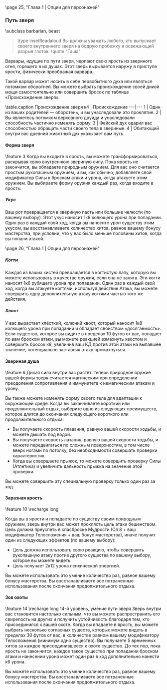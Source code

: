 \page 25, "Глава 1 | Опции для персонажей"
### Путь зверя
\subclass barbarian, beast

> \type insetReadaloud
> Вы должны уважать любого, кто выпускает своего внутреннего зверя на бодрую пробежку и освежающий разрыв глоток.
> \quote "Таша"

Варвары, идущие по пути зверя, черпают свою ярость из звериного огня, горящего в их душах. Этот зверь вырывается наружу в приступе ярости, физически преображая варвара.

Такой варвар может носить в себе первобытного духа или являться потомком оборотней. Вы можете выбрать происхождение своей дикой мощи самостоятельно или совершить бросок по таблице «Происхождение зверя».

\table.caption Происхождение зверя 
к4 | Происхождение
---|---
1 | Один из ваших родителей — оборотень, и вы унаследовали это проклятие.
2 | Вы являетесь потомком верховного друида и унаследовали способность частично изменять форму.
3 | Фейский дух одарил вас способностью обращать части своего тела в звериные.
4 | Обитающий внутри вас древний животный дух указывает вам путь.

#### Форма зверя
\feature 3
Когда вы входите в ярость, вы можете трансформироваться, раскрывая свою внутреннюю звериную силу. Пока ярость не закончится, вы обладаете природным оружием. Для вас оно считается простым рукопашным оружием, и вы, как обычно, добавляете свой модификатор Силы к броскам атаки и урона, когда атакуете этим оружием. Вы выбираете форму оружия каждый раз, когда входите в ярость:

##### Укус
Ваш рот превращается в звериную пасть или большие челюсти (по вашему выбору). Этот укус наносит 1к8 колющего урона при попадании. Один раз в каждый свой ход, когда вы наносите урон существу этим укусом, вы восстанавливаете количество хитов, равное вашему бонусу мастерства, при условии, что у вас было меньше половины хитов, когда вы попали атакой.

\page 26, "Глава 1 | Опции для персонажей"

##### Когти
Каждая из ваших кистей превращается в когтистую лапу, которую вы можете использовать в качестве оружия, если она не занята. Эти когти наносят 1к6 рубящего урона при попадании. Один раз в каждый свой ход, когда вы атакуете когтями, используя действие Атака, вы можете совершить одну дополнительную атаку когтями частью того же действия.

##### Хвост
У вас вырастает хлёсткий, колючий хвост, который наносит 1к8 колющего урона при попадании и обладает свойством «досягаемость». Если существо, которое вы видите в пределах 10 футов от вас, попадает по вам броском атаки, вы можете реакцией взмахнуть хвостом и совершить бросок к8, увеличив ваш КД против этой атаки на выпавшее значение, потенциально заставляя атаку промахнуться.

#### Звериная душа
\feature 6
Дикая сила внутри вас растёт: теперь природное оружие вашей формы зверя считается магическим при определении преодоления сопротивления и иммунитета к немагическим атакам и урону.

Вы также можете изменять форму своего тела для адаптации к окружающей среде. Когда вы заканчиваете короткий или продолжительный отдых, выберите одно из следующих преимуществ, которое длится до окончания следующего короткого или продолжительного отдыха:
- Вы получаете скорость плавания, равную вашей скорости ходьбы, и можете дышать под водой.
- Вы получаете скорость лазания, равную вашей скорости ходьбы, и можете передвигаться по сложным поверхностям, в том числе вверх ногами по потолку, без необходимости совершать проверки характеристик.
- Когда вы совершаете прыжок, то можете совершить проверку Силы (Атлетика) и увеличить дальность прыжка на значение этой проверки.

Вы можете совершить эту специальную проверку только один раз за ход.

#### Заразная ярость
\feature 10
\recharge long

Когда вы в ярости и попадаете по существу своим природным оружием, зверь внутри вас может проклясть цель атаки бешенством. Цель должна преуспеть в спасброске Мудрости (Сл 8 + ваш модификатор Телосложения + ваш бонус мастерства), иначе получит один из следующих эффектов (по вашему выбору):
- Цель должна использовать свою реакцию, чтобы совершить рукопашную атаку против другого существа по вашему выбору, которое вы можете видеть.
- Цель получает 2к12 урона психической энергией.

Вы можете использовать это умение количество раз, равное вашему бонусу мастерства. Вы восстанавливаете все потраченные использования после окончания продолжительного отдыха.

#### Зов охоты
\feature 14
\recharge long
14-й уровень, умение пути зверя
Зверь внутри вас становится настолько сильным, что вы можете распространить его свирепость на других и получить устойчивость благодаря тем, кто присоединился к вашей охоте. Когда вы впадаете в ярость, вы можете выбрать несколько согласных существ, которых можете видеть в пределах 30 футов от вас, в количестве равном вашему модификатору Телосложения (минимум одно существо). Вы получаете 5 временных хитов за каждое присоединившееся к охоте существо. До тех пор, пока ярость не закончится, каждое такое существо при попадании броском атаки и нанесении урона может один раз в ход дополнительно нанести к6 урона.

Вы можете использовать это умение количество раз, равное вашему бонусу мастерства. Вы восстанавливаете все потраченные использования после окончания продолжительного отдыха.
